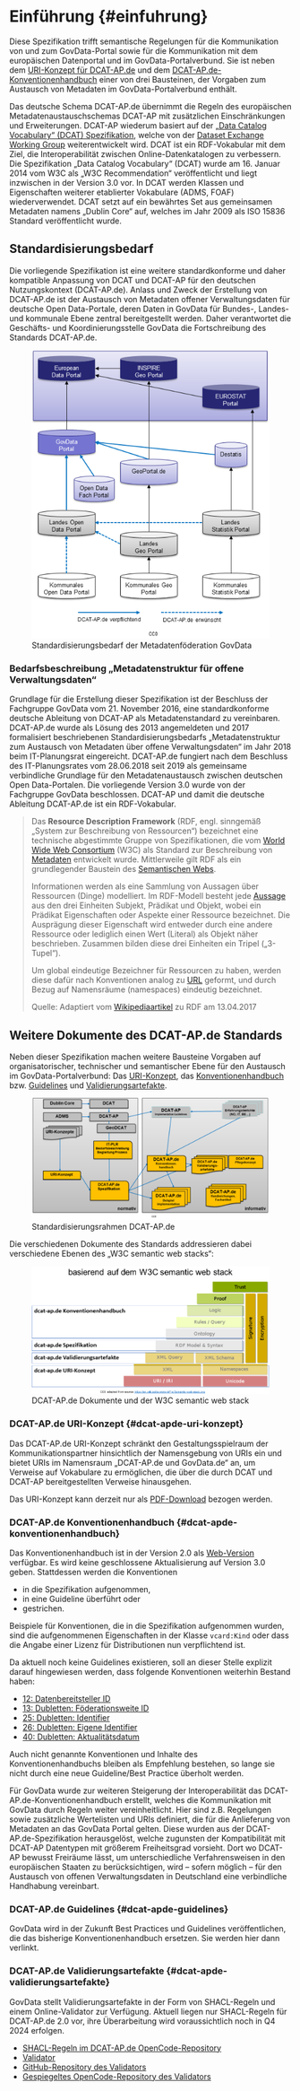 # Einführung {#einfuhrung}

Diese Spezifikation trifft semantische Regelungen für die Kommunikation von und zum GovData-Portal sowie für die Kommunikation mit dem europäischen Datenportal und im GovData-Portalverbund.
Sie ist neben dem [URI-Konzept für DCAT-AP.de](#dcat-apde-uri-konzept) und dem [DCAT-AP.de-Konventionenhandbuch](#dcat-apde-konventionenhandbuch) einer von drei Bausteinen, der Vorgaben zum Austausch von Metadaten im GovData-Portalverbund enthält.

Das deutsche Schema DCAT-AP.de übernimmt die Regeln des europäischen Metadatenaustauschschemas DCAT-AP mit zusätzlichen Einschränkungen und Erweiterungen.
DCAT-AP wiederum basiert auf der [„Data Catalog Vocabulary“ (DCAT) Spezifikation](https://www.w3.org/TR/vocab-dcat-2/), welche von der [Dataset Exchange Working Group](https://www.w3.org/2017/dxwg/) weiterentwickelt wird.
DCAT ist ein RDF-Vokabular mit dem Ziel, die Interoperabilität zwischen Online-Datenkatalogen zu verbessern. Die Spezifikation „Data Catalog Vocabulary“ (DCAT) wurde am 16. Januar 2014 vom W3C als „W3C Recommendation“ veröffentlicht und liegt inzwischen in der Version 3.0 vor.
In DCAT werden Klassen und Eigenschaften weiterer etablierter Vokabulare (ADMS, FOAF) wiederverwendet. DCAT setzt auf ein bewährtes Set aus gemeinsamen Metadaten namens „Dublin Core“ auf, welches im Jahr 2009 als ISO 15836 Standard veröffentlicht wurde.


## Standardisierungsbedarf

Die vorliegende Spezifikation ist eine weitere standardkonforme und daher kompatible Anpassung von DCAT und DCAT-AP für den deutschen Nutzungskontext (DCAT-AP.de).
Anlass und Zweck der Erstellung von DCAT-AP.de ist der Austausch von Metadaten offener Verwaltungsdaten für deutsche Open Data-Portale, deren Daten in GovData für Bundes-, Landes- und kommunale Ebene zentral bereitgestellt werden. Daher verantwortet die Geschäfts- und Koordinierungsstelle GovData die Fortschreibung des Standards DCAT-AP.de.

<figure id="img-standardisierungsbedarf-metadatenfoderation-govdata">
  <img src="./img/standardisierungsbedarf-metadatenfoderation.png" alt="Standardisierungsbedarf der Metadatenföderation GovData">
  <figcaption>Standardisierungsbedarf der Metadatenföderation GovData</figcaption>
</figure>


### Bedarfsbeschreibung „Metadatenstruktur für offene Verwaltungsdaten“

Grundlage für die Erstellung dieser Spezifikation ist der Beschluss der Fachgruppe GovData vom 21. November 2016, eine standardkonforme deutsche Ableitung von DCAT-AP als Metadatenstandard zu vereinbaren.
DCAT-AP.de wurde als Lösung des 2013 angemeldeten und 2017 formalisiert beschriebenen Standardisierungsbedarfs „Metadatenstruktur zum Austausch von Metadaten über offene Verwaltungsdaten“ im Jahr 2018 beim IT-Planungsrat eingereicht. DCAT-AP.de fungiert nach dem Beschluss des IT-Planungsrates vom 28.06.2018 seit 2019 als gemeinsame verbindliche Grundlage für den Metadatenaustausch zwischen deutschen Open Data-Portalen. Die vorliegende Version 3.0 wurde von der Fachgruppe GovData beschlossen.
DCAT-AP und damit die deutsche Ableitung DCAT-AP.de ist ein RDF-Vokabular.

> Das **Resource Description Framework** (RDF, engl. sinngemäß „System zur Beschreibung von Ressourcen“) bezeichnet eine technische abgestimmte Gruppe von Spezifikationen, die vom [World Wide Web Consortium](https://de.wikipedia.org/wiki/World_Wide_Web_Consortium) (W3C) als Standard zur Beschreibung von [Metadaten](https://de.wikipedia.org/wiki/Metadaten) entwickelt wurde. Mittlerweile gilt RDF als ein grundlegender Baustein des [Semantischen Webs](https://de.wikipedia.org/wiki/Semantic_Web). 
> 
> Informationen werden als eine Sammlung von Aussagen über Ressourcen (Dinge) modelliert. Im RDF-Modell besteht jede [Aussage](https://de.wikipedia.org/wiki/Elementarsatz) aus den drei Einheiten Subjekt, Prädikat und Objekt, wobei ein Prädikat Eigenschaften oder Aspekte einer Ressource bezeichnet. Die Ausprägung dieser Eigenschaft wird entweder durch eine andere Ressource oder lediglich einen Wert (Literal) als Objekt näher beschrieben. Zusammen bilden diese drei Einheiten ein Tripel („3-Tupel“). 
> 
> Um global eindeutige Bezeichner für Ressourcen zu haben, werden diese dafür nach Konventionen analog zu [URL](https://de.wikipedia.org/wiki/Uniform_Resource_Locator) geformt, und durch Bezug auf Namensräume (namespaces) eindeutig bezeichnet.
> 
> Quelle: Adaptiert vom [Wikipediaartikel](https://de.wikipedia.org/wiki/Resource_Description_Framework) zu RDF am 13.04.2017


## Weitere Dokumente des DCAT-AP.de Standards

Neben dieser Spezifikation machen weitere Bausteine Vorgaben auf organisatorischer, technischer und semantischer Ebene für den Austausch im GovData-Portalverbund: Das [URI-Konzept](#dcat-ap-de-uri-konzept), das [Konventionenhandbuch](#dcat-ap-de-konventionenhandbuch)  bzw. [Guidelines](#dcat-ap-de-guidelines) und [Validierungsartefakte](#dcat-ap-de-validierungsartefakte).

<figure id="standardisierungsrahmen-dcat-ap-de">
  <img src="./img/standardisierungsrahmen-dcat-ap-de.png" alt="Standardisierungsrahmen DCAT-AP.de">
  <figcaption>Standardisierungsrahmen DCAT-AP.de</figcaption>
</figure>


Die verschiedenen Dokumente des Standards addressieren dabei verschiedene Ebenen des „W3C semantic web stacks“:

<figure id="dcat-ap-de-im-semantic-web-stack">
  <img src="./img/dcat-ap-de-im-semantic-web-stack.png" alt="DCAT-AP.de Dokumente und der W3C semantic web stack">
  <figcaption>DCAT-AP.de Dokumente und der W3C semantic web stack</figcaption>
</figure>


### DCAT-AP.de URI-Konzept {#dcat-apde-uri-konzept}

Das DCAT-AP.de URI-Konzept schränkt den Gestaltungsspielraum der Kommunikationspartner hinsichtlich der Namensgebung von URIs ein und bietet URIs im Namensraum „DCAT-AP.de und GovData.de“ an, um Verweise auf Vokabulare zu ermöglichen, die über die durch DCAT und DCAT-AP bereitgestellten Verweise hinausgehen.

Das URI-Konzept kann derzeit nur als [PDF-Download](https://www.dcat-ap.de/def/uriConcept/1.0) bezogen werden.


### DCAT-AP.de Konventionenhandbuch {#dcat-apde-konventionenhandbuch}

Das  Konventionenhandbuch ist in der Version 2.0 als [Web-Version](https://www.dcat-ap.de/def/dcatde/2.0/implRules/) verfügbar. Es wird keine geschlossene Aktualisierung auf Version 3.0 geben. Stattdessen werden die Konventionen
 - in die Spezifikation aufgenommen,
 - in eine Guideline überführt oder
 - gestrichen.

Beispiele für Konventionen, die in die Spezifikation aufgenommen wurden, sind die aufgenommenen Eigenschaften in der Klasse `vcard:Kind` oder dass die Angabe einer Lizenz für Distributionen nun verpflichtend ist.

Da aktuell noch keine Guidelines existieren, soll an dieser Stelle explizit darauf hingewiesen werden, dass folgende Konventionen weiterhin Bestand haben:
 - [12: Datenbereitsteller ID](https://www.dcat-ap.de/def/dcatde/2.0/implRules/#konvention-12)
 - [13: Dubletten: Föderationsweite ID](https://www.dcat-ap.de/def/dcatde/2.0/implRules/#konvention-13)
 - [25: Dubletten: Identifier](https://www.dcat-ap.de/def/dcatde/2.0/implRules/#konvention-25)
 - [26: Dubletten: Eigene Identifier](https://www.dcat-ap.de/def/dcatde/2.0/implRules/#konvention-26)
 - [40: Dubletten: Aktualitätsdatum](https://www.dcat-ap.de/def/dcatde/2.0/implRules/#konvention402)

Auch nicht genannte Konventionen und Inhalte des Konventionenhandbuchs bleiben als Empfehlung bestehen, so lange sie nicht durch eine neue Guideline/Best Practice überholt werden.

<p class="note" title="Bisheriger Inhalt des Kapitels">
  Für GovData wurde zur weiteren Steigerung der Interoperabilität das DCAT-AP.de-Konventionenhandbuch erstellt, welches die Kommunikation mit GovData durch Regeln weiter vereinheitlicht. Hier sind z.B. Regelungen sowie zusätzliche Wertelisten und URIs definiert, die für die Anlieferung von Metadaten an das GovData Portal gelten. Diese wurden aus der DCAT-AP.de-Spezifikation herausgelöst, welche zugunsten der Kompatibilität mit DCAT-AP Datentypen mit größerem Freiheitsgrad vorsieht. Dort wo DCAT-AP bewusst Freiräume lässt, um unterschiedliche Verfahrensweisen in den europäischen Staaten zu berücksichtigen, wird – sofern möglich – für den Austausch von offenen Verwaltungsdaten in  Deutschland eine verbindliche Handhabung vereinbart.
</p>

### DCAT-AP.de Guidelines {#dcat-apde-guidelines}

GovData wird in der Zukunft Best Practices und Guidelines veröffentlichen, die das bisherige Konventionenhandbuch ersetzen. Sie werden hier dann verlinkt.

### DCAT-AP.de Validierungsartefakte {#dcat-apde-validierungsartefakte}

GovData stellt Validierungsartefakte in der Form von SHACL-Regeln und einem Online-Validator zur Verfügung. Aktuell liegen nur SHACL-Regeln für DCAT-AP.de 2.0 vor, ihre Überarbeitung wird voraussichtlich noch in Q4 2024 erfolgen.

- [SHACL-Regeln im DCAT-AP.de OpenCode-Repository](https://gitlab.opencode.de/fitko/govdata/dcat-ap.de/-/tree/master/Releases/DCAT-AP.de%20V2.0/)
- [Validator](https://www.itb.ec.europa.eu/shacl/dcat-ap.de/upload) 
- [GitHub-Repository des Validators](https://github.com/GovDataOfficial/DCAT-AP.de-SHACL-Validation/)
- [Gespiegeltes OpenCode-Repository des Validators](https://gitlab.opencode.de/fitko/govdata/dcat-ap.de-shacl-validation)
